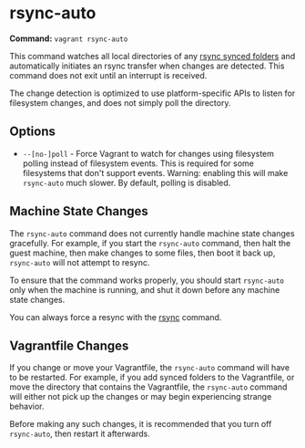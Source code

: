 
# rsync-auto

**Command:** `vagrant rsync-auto`

This command watches all local directories of any [rsync synced folders][synced-folders] and automatically initiates an rsync transfer when changes are detected. This command does not exit until an interrupt is received.

The change detection is optimized to use platform-specific APIs to listen for filesystem changes, and does not simply poll the directory.

## Options

* `--[no-]poll` - Force Vagrant to watch for changes using filesystem polling instead of filesystem events. This is required for some filesystems that don't support events. Warning: enabling this will make `rsync-auto` much slower. By default, polling is disabled.

## Machine State Changes

The `rsync-auto` command does not currently handle machine state changes gracefully. For example, if you start the `rsync-auto` command, then halt the guest machine, then make changes to some files, then boot it back up, `rsync-auto` will not attempt to resync.

To ensure that the command works properly, you should start `rsync-auto` only when the machine is running, and shut it down before any machine state changes.

You can always force a resync with the [rsync][rsync] command.

## Vagrantfile Changes

If you change or move your Vagrantfile, the `rsync-auto` command will have to be restarted. For example, if you add synced folders to the Vagrantfile, or move the directory that contains the Vagrantfile, the `rsync-auto` command will either not pick up the changes or may begin experiencing strange behavior.

Before making any such changes, it is recommended that you turn off `rsync-auto`, then restart it afterwards.

[synced-folders]: https://docs.vagrantup.com/v2/synced-folders/rsync.html
[rsync]: https://docs.vagrantup.com/v2/cli/rsync.html
